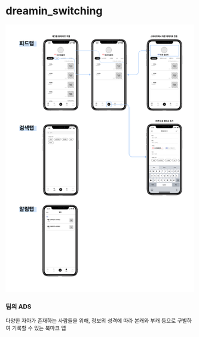 # dreamin_switching

<img src="images/tabbar.png" width="원하는 크기">

### 팀의 ADS
다양한 자아가 존재하는 사람들을 위해, 정보의 성격에 따라 본캐와 부캐 등으로 구별하여 기록할 수 있는 북마크 앱


